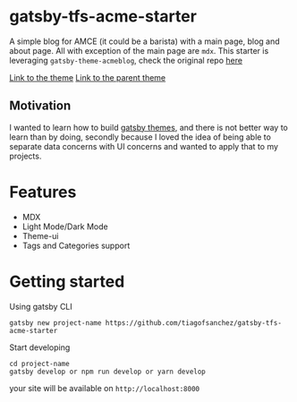 # gatsby-tfs-acme-starter

A simple blog for AMCE (it could be a barista) with a main page, blog and about page. All with exception of the main page are `mdx`. 
This starter is leveraging `gatsby-theme-acmeblog`, check the original repo [here](https://github.com/tiagofsanchez/gatsby-themes/tree/master/themes/gatsby-theme-acmeblog)

[Link to the theme](https://github.com/tiagofsanchez/gatsby-themes/tree/master/themes/gatsby-theme-acmeblog) 
[Link to the parent theme](https://github.com/tiagofsanchez/gatsby-themes/tree/master/themes/gatsby-theme-acmeblog-data)


## Motivation

I wanted to learn how to build [gatsby themes](https://www.gatsbyjs.org/docs/themes/), and there is not better way to learn than by doing, secondly because I loved the idea of being able to separate data concerns with UI concerns and wanted to apply that to my projects. 

# Features

- MDX
- Light Mode/Dark Mode
- Theme-ui
- Tags and Categories support


# Getting started 

Using gatsby CLI

```
gatsby new project-name https://github.com/tiagofsanchez/gatsby-tfs-acme-starter
```

Start developing

```
cd project-name
gatsby develop or npm run develop or yarn develop
```

your site will be available on  `http://localhost:8000`



